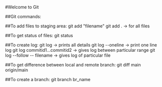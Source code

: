 #Welcome to Git

##Git commands:

##To add files to staging area:
git add "filename"
git add .   -> for all files

##To get status of files:
git status

##To create log:
git log    -> prints all details
git log --oneline     -> print one line log
git log commitid1...commitid2    -> gives log between particular range
git log --follow -- filename    -> gives log of particular file 

##To get difference between local and remote branch:
git diff main origin/main

##To create a branch:
git branch br_name
